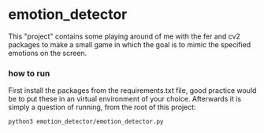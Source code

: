 # emotion_detector
This "project" contains some playing around of me with the fer and cv2 packages to make a small game in which the goal is to mimic the specified emotions on the screen.

### how to run
First install the packages from the requirements.txt file, good practice would be to put these in an virtual environment of your choice. Afterwards it is simply a question of running, from the root of this project:
```
python3 emotion_detector/emotion_detector.py
```
